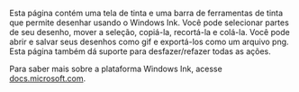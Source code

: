﻿Esta página contém uma tela de tinta e uma barra de ferramentas de tinta que permite desenhar usando o Windows Ink. Você pode selecionar partes de seu desenho, mover a seleção, copiá-la, recortá-la e colá-la. Você pode abrir e salvar seus desenhos como gif e exportá-los como um arquivo png. Esta página também dá suporte para desfazer/refazer todas as ações.
 
Para saber mais sobre a plataforma Windows Ink, acesse [docs.microsoft.com](https://docs.microsoft.com//windows/uwp/design/input/pen-and-stylus-interactions).